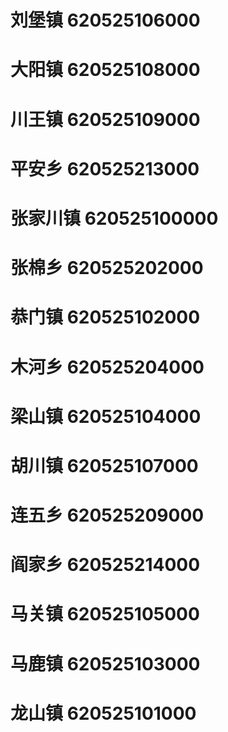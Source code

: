 # 刘堡镇 620525106000
# 大阳镇 620525108000
# 川王镇 620525109000
# 平安乡 620525213000
# 张家川镇 620525100000
# 张棉乡 620525202000
# 恭门镇 620525102000
# 木河乡 620525204000
# 梁山镇 620525104000
# 胡川镇 620525107000
# 连五乡 620525209000
# 阎家乡 620525214000
# 马关镇 620525105000
# 马鹿镇 620525103000
# 龙山镇 620525101000
